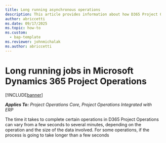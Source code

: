 ```yaml
---
title: Long running asynchronous operations
description: This article provides information about how D365 Project Operations handles long running jobs.
author: abriccetti
ms.date: 09/17/2025
ms.topic: how-to
ms.custom: 
  - bap-template
ms.reviewer: johnmichalak
ms.author: abriccetti
---
```


# Long running jobs in Microsoft Dynamics 365 Project Operations

[!INCLUDE[banner](../includes/banner.md)]

_**Applies To:** Project Operations Core, Project Operations Integrated with ERP_

The time it takes to complete certain operations in D365 Project Operations can vary from a few seconds to several minutes, depending on the operation and the size of the data involved. For some operations, if the process is going to take longer than a few seconds
